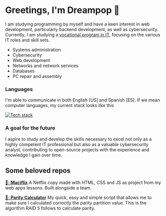 # Greetings, I'm Dreampop 🌟

I am studying programming by myself and have a keen interest in web development, particularly backend development, as well as cybersecurity. Currently, I am studying a <a href="https://todofp.es/que-estudiar/familias-profesionales/informatica-comunicaciones/sistemas-microniformaticos-redes.html">
vocational program in IT</a>, focusing on the various IT roles and skill sets.<ul>
  <li>Systems administration</li>
  <li>Cybersecurity</li>
  <li>Web development</li>
  <li>Networks and network services</li>
  <li>Databases</li>
  <li>PC repair and assembly</li>
</ul>

### Languages 
I'm able to communicate in both English [US] and Spanish [ES]. If we mean computer languages, my current stack looks like this 

[![Tech stack](https://skillicons.dev/icons?i=html,css,js,ts,python,bash,powershell,git,github)](https://skillicons.dev)
### A goal for the future
I aspire to study and develop the skills necessary to excel not only as a highly competent IT professional but also as a valuable cybersecurity analyst, contributing to open-source projects with the experience and knowledge I gain over time.
## Some beloved repos
**[🥇: Maciflix](https://github.com/energypop/Maciflix)** A Netflix copy made with HTML, CSS and JS as project from my web apps lessons. Built alongside a team. 

**[🥈: Parity Calculator](https://github.com/energypop/parity_calculator)** My quick, easy and simple script that allows me to make sure I calculated correctly the parity partition value. This is the algorithm RAID 5 follows to calculate parity. 
